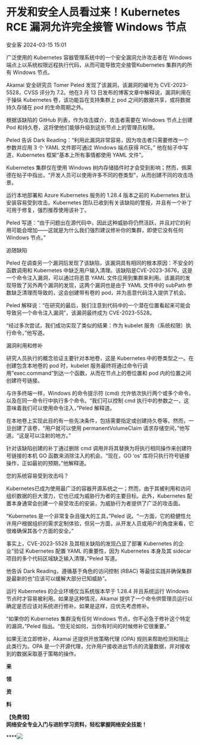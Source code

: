 #  开发和安全人员看过来！Kubernetes RCE 漏洞允许完全接管 Windows 节点   
 安全客   2024-03-15 15:01  
  
广泛使用的 Kubernetes 容器管理系统中的一个安全漏洞允许攻击者在 Windows 端点上以系统权限远程执行代码，从而可能导致完全接管Kubernetes 集群内的所有 Windows 节点。  
  
Akamai 安全研究员 Tomer Peled 发现了该漏洞，该漏洞的编号为 CVE-2023-5528，CVSS 评分为 7.2。他在3 月 13 日发布的博客文章中解释说，漏洞利用在于操纵 Kubernetes 卷，该功能旨在支持集群上 pod 之间的数据共享，或将数据持久存储在 pod 的生命周期之外。  
  
根据该缺陷的 GitHub 列表，作为攻击媒介，攻击者需要在 Windows 节点上创建 Pod 和持久卷，这将使他们能够升级到这些节点上的管理员权限。  
  
Peled 告诉 Dark Reading：“利用此漏洞非常容易，因为攻击者只需要修改一个参数并应用 3 个 YAML 文件即可通过 Windows 端点获得 RCE。” 他在帖子中写道，Kubernetes 框架“基本上所有事情都使用 YAML 文件”。  
  
Kubernetes 集群仅在使用 Windows 树内存储插件时才会受到影响；然而，佩莱德在帖子中指出，“开发人员可以使用许多不同的卷类型”，从而创建不同的攻击场景。  
  
运行本地部署和 Azure Kubernetes 服务的 1.28.4 版本之前的 Kubernetes 默认安装容易受到攻击。Kubernetes 团队已收到有关该缺陷的警报，并且有一个补丁可用于修复，强烈推荐使用该补丁。  
  
Peled 写道：“由于问题出在源代码中，因此这种威胁将仍然活跃，并且对它的利用可能会增加——这就是为什么我们强烈建议修补你的集群，即使它没有任何 Windows 节点。”  
  
追随缺陷  
  
Peled 在调查另一个漏洞后发现了该缺陷，该漏洞具有相同的根本原因：不安全的函数调用和 Kubernetes 中缺乏用户输入清理。该缺陷是CVE-2023-3676，这是一个命令注入漏洞，可以通过将恶意 YAML 文件应用到集群来利用。该漏洞的发现导致了另外两个漏洞的发现，这两个漏洞也是由于 YAML 文件中的 subPath 参数缺乏清理而导致的，这会创建带有卷的 pod，并为恶意代码注入提供了机会。  
  
Peled 解释说：“在研究的最后，我们注意到代码中的一个潜在位置看起来可能会导致另一个命令注入漏洞”，该漏洞最终成为 CVE-2023-5528。  
  
“经过多次尝试，我们成功实现了类似的结果：作为 kubelet 服务（系统权限）执行命令，”他写道。  
  
漏洞利用和修补  
  
研究人员执行的概念验证主要针对本地卷，这是 Kubernetes 中的卷类型之一。在创建包含本地卷的 pod 时，kubelet 服务最终将通过命令行调用“exec.command”到达一个函数，从而在节点上的卷位置和 pod 内的位置之间创建符号链接。  
  
与许多终端一样，Windows 的命令提示符 (cmd) 允许依次执行两个或多个命令，以及在同一命令行中执行多个命令。“我们可以控制 cmd 执行中的参数之一，这意味着我们可以使用命令注入，”Peled 解释道。  
  
在本地卷上实现此目的有一些先决条件，包括需要指定或创建持久卷等。然而，一旦创建了该卷，“用户就可以使用 permanentVolumeClaim 请求存储空间，”他写道。“这是可以注射的地方。”  
  
针对该缺陷创建的补丁通过删除 cmd 调用并将其替换为将执行相同操作来创建符号链接的本机 GO 函数来消除注入的机会。“现在，GO ‘os’ 库将只执行符号链接操作，正如最初的预期，”他解释道。  
  
您的系统容易受到攻击吗？  
  
Kubernetes已成为使用最广泛的容器开源系统之一；然而，由于其被利用和访问组织数据的巨大潜力，它也已成为威胁行为者的主要目标。此外，Kubernetes 配置本身通常会创建一个易受攻击的安装，为威胁行为者提供了广泛的攻击面。  
  
“Kubernetes 是一个非常复杂且强大的工具，”Peled 说。“一方面，它的稳健性允许用户根据组织的需求定制体验，但另一方面，从开发人员或用户的角度来看，它很难确保其各个方面的安全。”  
  
事实上，CVE-2023-5528 及其相关缺陷的发现凸显了部署 Kubernetes 的企业“验证 Kubernetes 配置 YAML 的重要性，因为 Kubernetes 本身及其 sidecar 项目的多个代码区域缺乏输入清理，”Peled 写道。  
  
他告诉 Dark Reading，遵循基于角色的访问控制 (RBAC) 等最佳实践并确保集群是最新的也“应该可以缓解大部分已知威胁”。  
  
运行 Kubernetes 的企业环境仅当系统版本早于 1.28.4 并且系统运行 Windows 节点时才容易被利用。如果是这种情况，Akamai 提供了一个命令供管理员运行以确定是否应该对系统进行修补。如果是这样，应优先考虑修补。  
  
“如果你的 Kubernetes 集群没有任何 Windows 节点，你不必急于修补这个特定的漏洞，”Peled 指出。“但无论如何，当你有时间的时候修补它很重要。”  
  
如果无法立即修补，Akamai 还提供开放策略代理 (OPA) 规则来帮助检测和阻止此类行为。OPA 是一个开源代理，允许用户接收进出节点的流量数据，并对接收到的数据采取基于策略的操作。  
  
  
**来**  
  
**领**  
  
**资**  
  
**料**  
  
**【免费领】**  
**网络安全专业入门与进阶学习资料，轻松掌握网络安全技能！**  
  
****![](https://mmbiz.qpic.cn/sz_mmbiz_png/Ok4fxxCpBb59ibIezbic1Dob2DsGBgT7WkA3sJgtXriaUGWIocjCgU8JQth19dEFvC8lSOwlp1ALOVnZltOicA1RkA/640?wx_fmt=png&from=appmsg&wxfrom=5&wx_lazy=1&wx_co=1 "")  
  
  
  
